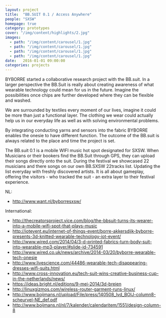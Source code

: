 ```yaml
---
layout: project
title:  "BB.SUIT 0.1 / Access Anywhere"
people: "SXSW"
homepage: true
category: prototypes
cover: "/img/content/highlights/2.jpg"
images:
  - path: "/img/content/carousel/1.jpg"
  - path: "/img/content/carousel/1.jpg"
  - path: "/img/content/carousel/1.jpg"
  - path: "/img/content/carousel/1.jpg"
date:   2016-01-01 09:00:00
categories: projects
---
```


BYBORRE started a collaborative research project with the BB.suit. In a larger perspective the BB.Suit is really about creating awareness of what wearable technology could mean for us in the future. Imagine the possibilities once chips are further developed where they can be flexible and washed.

We are surrounded by textiles every moment of our lives, imagine it could be more than just a functional layer. The clothing we wear could actually help us in our everyday life as well as with solving environmental problems.

By integrating conducting yarns and sensors into the fabric BYBORRE enables the onesie to have different function. The outcome of the BB.suit is always related to the place and time the project is set.

The BB.suit 0.1 is a mobile WIFI music hot spot designated for SXSW. When Musicians or their bookers find the BB.Suit through GPS, they can upload their songs directly onto the suit. During the festival we showcased 22 musicians and there songs on our own BB.SXSW 22tracks list. Updating the list everyday with freshly discovered artists. It is all about gameplay, offering the visitors - who tracked the suit - an extra layer to their festival experience.

NL:

  * http://www.want.nl/byborresxsw/

International:

  * http://thecreatorsproject.vice.com/blog/the-bbsuit-turns-its-wearer-into-a-mobile-wifi-spot-that-plays-music
  * http://iotevent.eu/internet-of-things-event/borre-akkersdijk-byborre-presents-3d-knitted-wearable-technology-iot-event/
  * http://www.wired.com/2014/04/3-d-printed-fabrics-turn-body-suit-into-wearable-mp3-player/#slide-id-734591
  * http://www.wired.co.uk/news/archive/2014-03/20/byborre-wearable-tech-onesie
  * http://www.livescience.com/44486-wearable-tech-disappearing-dresses-wifi-suits.html
  * http://www.cross-innovation.eu/tech-suit-wins-creative-business-cup-in-the-netherlands/news/
  * https://ideas.bright.nl/editions/9-mei-2014/3d-breien
  * http://linuxgizmos.com/wireless-router-garment-runs-linux/
  * http://www.boijmans.nl/upload/File/press/140508_lvd_BOIJ-column8-scheurvel-NE_def.pdf
  * http://www.boijmans.nl/nl/7/kalender/calendaritem/1551/design-column-8
